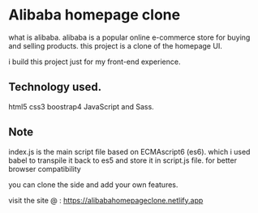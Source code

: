 #  Alibaba homepage clone
what is alibaba.
 alibaba is a popular online e-commerce store for buying and selling products.
 this project is a clone of the homepage UI.


 i build this project just for my front-end experience.

## Technology used.

html5 css3 boostrap4 JavaScript and Sass.

## Note

index.js is the main script file based on ECMAscript6 (es6). which i used babel to transpile it
back to es5 and store it in script.js file. for better browser compatibility 

you can clone the side and add your own features.

visit the site @ : https://alibabahomepageclone.netlify.app